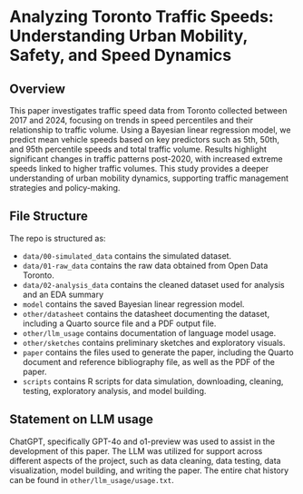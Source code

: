 # Analyzing Toronto Traffic Speeds: Understanding Urban Mobility, Safety, and Speed Dynamics

## Overview

This paper investigates traffic speed data from Toronto collected between 2017 and 2024, focusing on trends in speed percentiles and their relationship to traffic volume. Using a Bayesian linear regression model, we predict mean vehicle speeds based on key predictors such as 5th, 50th, and 95th percentile speeds and total traffic volume. Results highlight significant changes in traffic patterns post-2020, with increased extreme speeds linked to higher traffic volumes. This study provides a deeper understanding of urban mobility dynamics, supporting traffic management strategies and policy-making.


## File Structure

The repo is structured as:

-   `data/00-simulated_data` contains the simulated dataset.
-   `data/01-raw_data` contains the raw data obtained from Open Data Toronto.
-   `data/02-analysis_data` contains the cleaned dataset used for analysis and an EDA summary
-   `model` contains the saved Bayesian linear regression model.
-   `other/datasheet` contains the datasheet documenting the dataset, including a Quarto source file and a PDF output file.
-   `other/llm_usage` contains documentation of language model usage.
-   `other/sketches` contains preliminary sketches and exploratory visuals.
-   `paper` contains the files used to generate the paper, including the Quarto document and reference bibliography file, as well as the PDF of the paper. 
-   `scripts` contains R scripts for data simulation, downloading, cleaning, testing, exploratory analysis, and model building.


## Statement on LLM usage

ChatGPT, specifically GPT-4o and o1-preview was used to assist in the development of this paper. The LLM was utilized for support across different aspects of the project, such as data cleaning, data testing, data visualization, model building, and writing the paper. The entire chat history can be found in `other/llm_usage/usage.txt`.